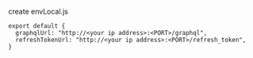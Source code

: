 create envLocal.js

```
export default {
  graphqlUrl: "http://<your ip address>:<PORT>/graphql",
  refreshTokenUrl: "http://<your ip address>:<PORT>/refresh_token",
}
```
